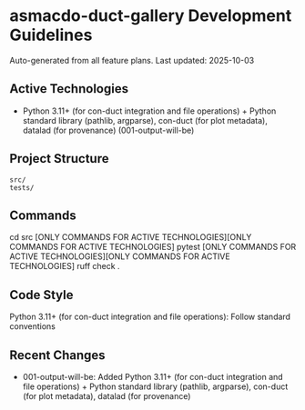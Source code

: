 # asmacdo-duct-gallery Development Guidelines

Auto-generated from all feature plans. Last updated: 2025-10-03

## Active Technologies
- Python 3.11+ (for con-duct integration and file operations) + Python standard library (pathlib, argparse), con-duct (for plot metadata), datalad (for provenance) (001-output-will-be)

## Project Structure
```
src/
tests/
```

## Commands
cd src [ONLY COMMANDS FOR ACTIVE TECHNOLOGIES][ONLY COMMANDS FOR ACTIVE TECHNOLOGIES] pytest [ONLY COMMANDS FOR ACTIVE TECHNOLOGIES][ONLY COMMANDS FOR ACTIVE TECHNOLOGIES] ruff check .

## Code Style
Python 3.11+ (for con-duct integration and file operations): Follow standard conventions

## Recent Changes
- 001-output-will-be: Added Python 3.11+ (for con-duct integration and file operations) + Python standard library (pathlib, argparse), con-duct (for plot metadata), datalad (for provenance)

<!-- MANUAL ADDITIONS START -->
<!-- MANUAL ADDITIONS END -->